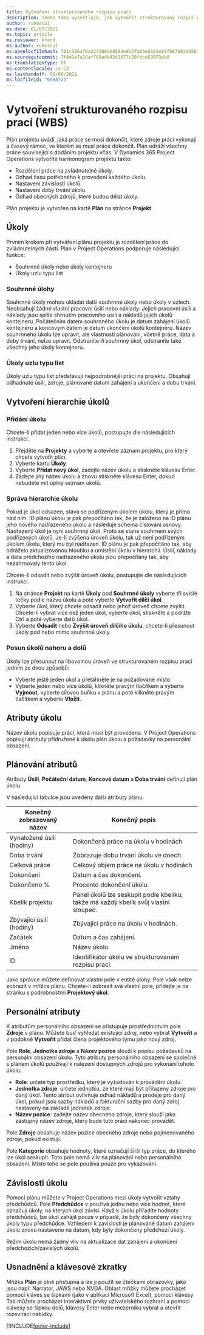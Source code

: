 ```yaml
---
title: Vytvoření strukturovaného rozpisu prací
description: Tento téma vysvětluje, jak vytvořit strukturovaný rozpis práce (WBS) včetně základních ovládacích prvků v novém plánovacím rozhraní.
author: ruhercul
ms.date: 01/07/2021
ms.topic: article
ms.reviewer: kfend
ms.author: ruhercul
ms.openlocfilehash: 701c386af8a227308d6868deda27a63e6101e85f667b0392501bb0490329f484
ms.sourcegitcommit: 7f8d1e7a16af769adb43d1877c28fdce53975db8
ms.translationtype: HT
ms.contentlocale: cs-CZ
ms.lasthandoff: 08/06/2021
ms.locfileid: "6998723"
---
```

# <a name="create-a-work-breakdown-structure-wbs"></a>Vytvoření strukturovaného rozpisu prací (WBS)

Plán projektu uvádí, jaká práce se musí dokončit, které zdroje práci vykonají a časový rámec, ve kterém se musí práce dokončit. Plán odráží všechny práce související s dodáním projektu včas. V Dynamics 365 Project Operations vytvoříte harmonogram projektu takto:

  - Rozdělení práce na zvládnutelné úkoly.
  - Odhad času potřebného k provedení každého úkolu.
  - Nastavení závislostí úkolů.
  - Nastavení doby trvání úkolu.
  - Odhad obecných zdrojů, které budou dělat úkoly. 

Plán projektu je vytvořen na kartě **Plán** na stránce **Projekt**.

## <a name="tasks"></a>Úkoly

Prvním krokem při vytváření plánu projektu je rozdělení práce do zvládnutelných částí. Plán v Project Operations podporuje následující funkce:

- Souhrnné úkoly nebo úkoly kontejneru
- Úkoly uzlu typu list

### <a name="summary-tasks"></a>Souhrnné úlohy

Souhrnné úkoly mohou ukládat další souhrnné úkoly nebo úkoly v uzlech. Neobsahují žádné vlastní pracovní úsilí nebo náklady. Jejich pracovní úsilí a náklady jsou spíše shrnutím pracovního úsilí a nákladů jejich úkolů kontejneru. Počátečním datem souhrnného úkolu je datum zahájení úkolů kontejneru a koncovým datem je datum ukončení úkolů kontejneru. Název souhrnného úkolu lze upravit, ale vlastnosti plánování, včetně práce, data a doby trvání, nelze upravit. Odstraníte-li souhrnný úkol, odstraníte také všechny jeho úkoly kontejneru.

### <a name="leaf-node-tasks"></a>Úkoly uzlu typu list

Úkoly uzlu typu list představují nejpodrobnější práci na projektu. Obsahují odhadnuté úsilí, zdroje, plánované datum zahájení a ukončení a dobu trvání.

## <a name="create-a-task-hierarchy"></a>Vytvoření hierarchie úkolů

### <a name="add-a-task"></a>Přidání úkolu

Chcete-li přidat jeden nebo více úkolů, postupujte dle následujících instrukcí.

1. Přejděte na **Projekty** a vyberte a otevřete záznam projektu, pro který chcete vytvořit plán. 
2. Vyberte kartu **Úkoly**. 
3. Vyberte **Přidat nový úkol**, zadejte název úkolu a stiskněte klávesu Enter.
2. Zadejte jiný název úkolu a znovu stiskněte klávesu Enter, dokud nebudete mít úplný seznam úkolů.

### <a name="manage-hierarchy-of-a-task"></a>Správa hierarchie úkolu

Pokud je úkol odsazen, stává se podřízeným úkolem úkolu, který je přímo nad ním. ID plánu úkolu je pak přepočítáno tak, že je založeno na ID plánu jeho nového nadřazeného úkolu a následuje schéma číslování osnovy. Nadřazený úkol je nyní souhrnný úkol. Proto se stane souhrnem svých podřízených úkolů. Je-li zvýšena úroveň úkolu, tak už není podřízeným úkolem úkolu, který mu byl nadřazen. ID plánu je pak přepočítáno tak, aby odráželo aktualizovanou hloubku a umístění úkolu v hierarchii. Úsilí, náklady a data předchozího nadřazeného úkolu jsou přepočítány tak, aby nezahrnovaly tento úkol.

Chcete-li odsadit nebo zvýšit úroveň úkolu, postupujte dle následujících instrukcí.

1. Na stránce **Projekt** na kartě **Úkoly** pod **Souhrnné úkoly** vyberte tři svislé tečky podle názvu úkolu a poté vyberte **Vytvořit dílčí úkol**. 
2. Vyberte úkol, který chcete odsadit nebo jehož úroveň chcete zvýšit. Chcete-li vybrat více než jeden úkol, vyberte úkol, stiskněte a podržte Ctrl a poté vyberte další úkol.
2. Vyberte **Odsadit** nebo **Zvýšit úroveň dílčího úkolu**, chcete-li přesunout úkoly pod nebo mimo souhrnné úkoly.

### <a name="move-tasks-up-and-down"></a>Posun úkolů nahoru a dolů

Úkoly lze přesunout na libovolnou úroveň ve strukturovaném rozpisu prací jedním ze dvou způsobů:

- Vyberte ještě jeden úkol a přetáhněte je na požadované místo.
- Vyberte jeden nebo více úkolů, klikněte pravým tlačítkem a vyberte **Vyjmout**, vyberte cílovou buňku v plánu a poté klikněte pravým tlačítkem a vyberte **Vložit**.

## <a name="task-attributes"></a>Atributy úkolu

Název úkolu popisuje práci, která musí být provedena. V Project Operations popisují atributy přidružené k úkolu plán úkolu a požadavky na personální obsazení.

## <a name="schedule-attributes"></a>Plánování atributů

Atributy **Úsilí**, **Počáteční datum**, **Koncové datum** a **Doba trvání** definují plán úkolu.

V následující tabulce jsou uvedeny další atributy plánu.

| **Konečný zobrazovaný název** | **Konečný popis** |
| --- | --- |
| Vynaložené úsilí (hodiny) | Dokončená práce na úkolu v hodinách |
| Doba trvání | Zobrazuje dobu trvání úkolu ve dnech. |
| Celková práce | Celkový objem práce na úkolu v hodinách |
| Dokončení | Datum a čas dokončení. |
| Dokončeno % | Procento dokončení úkolu. |
| Kbelík projektu | Panel úkolů lze seskupit podle kbelíku, takže má každý kbelík svůj vlastní sloupec. |
| Zbývající úsilí (hodiny) | Zbývající práce na úkolu v hodinách. |
| Začátek | Datum a čas zahájení. |
| Jméno | Název úkolu. |
| ID | Identifikátor úkolu ve strukturovaném rozpisu prací. |

Jako správce můžete definovat vlastní pole v entitě úlohy. Pole však nelze zobrazit v mřížce plánu. Chcete-li zobrazit svá vlastní pole, přidejte je na stránku s podrobnostmi **Projektový úkol**.

## <a name="staffing-attributes"></a>Personální atributy

K atributům personálního obsazení se přistupuje prostřednictvím pole **Zdroje** v plánu. Můžete buď vyhledat existující zdroj, nebo vybrat **Vytvořit** a v podokně **Vytvořit** přidat člena projektového týmu jako nový zdroj.

Pole **Role**, **Jednotka zdroje** a **Název pozice** slouží k popisu požadavků na personální obsazení úkolu. Tyto atributy personálního obsazení se společně s plánem úkolů používají k nalezení dostupných zdrojů pro vykonání tohoto úkolu.

   - **Role**: určete typ prostředku, který je vyžadován k provádění úkolu.
   - **Jednotka zdroje**: určete jednotku, ze které mají být přiřazeny zdroje pro daný úkol. Tento atribut ovlivňuje odhad nákladů a prodeje pro daný úkol, pokud jsou sazby nákladů a fakturační sazby pro daný zdroj nastaveny na základě jednotek zdroje.
   - **Název pozice**: zadejte název obecného zdroje, který slouží jako zástupný název zdroje, který bude tuto práci nakonec provádět.

Pole **Zdroje** obsahuje název pozice obecného zdroje nebo pojmenovaného zdroje, pokud existují.

Pole **Kategorie** obsahuje hodnoty, které označují širší typ práce, do kterého lze úkol seskupit. Toto pole nemá vliv na plánování nebo personálního obsazení. Místo toho se pole používá pouze pro vykazování.

## <a name="task-dependencies"></a>Závislosti úkolu

Pomocí plánu můžete v Project Operations mezi úkoly vytvořit vztahy předchůdců. Pole **Předchůdce** v používá jednu nebo více hodnot, které označují úkoly, na kterých úkol závisí. Když k úkolu přiřadíte hodnoty předchůdců, lze úkol zahájit pouze v případě, že byly dokončeny všechny úkoly typu předchůdce. Vzhledem k závislosti je plánované datum zahájení úkolu znovu nastaveno na datum, kdy byly dokončeny předchozí úkoly.

Režim úkolu nemá žádný vliv na aktualizace dat zahájení a ukončení předchozích/závislých úkolů.

## <a name="accessibility-and-keyboard-shortcuts"></a>Usnadnění a klávesové zkratky

Mřížka **Plán** je plně přístupná a lze ji použít se čtečkami obrazovky, jako jsou např. Narrator, JAWS nebo NVDA. Oblast mřížky můžete procházet pomocí kláves se šipkami (jako v aplikaci Microsoft Excel), pomocí klávesy Tab můžete procházet interaktivní prvky uživatelského rozhraní a pomocí klávesy se šipkou dolů, klávesy Enter nebo mezerníku vybrat a otevřít rozevírací nabídky.


[!INCLUDE[footer-include](../includes/footer-banner.md)]